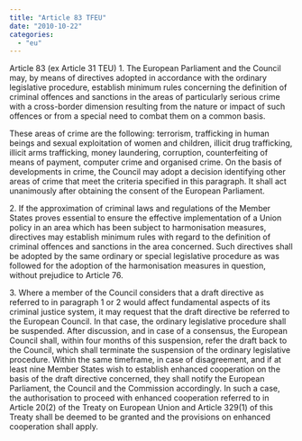 ```yaml
---
title: "Article 83 TFEU"
date: "2010-10-22"
categories: 
  - "eu"
---
```


Article 83 (ex Article 31 TEU) 1. The European Parliament and the Council may, by means of directives adopted in accordance with the ordinary legislative procedure, establish minimum rules concerning the definition of criminal offences and sanctions in the areas of particularly serious crime with a cross-border dimension resulting from the nature or impact of such offences or from a special need to combat them on a common basis.

These areas of crime are the following: terrorism, trafficking in human beings and sexual exploitation of women and children, illicit drug trafficking, illicit arms trafficking, money laundering, corruption, counterfeiting of means of payment, computer crime and organised crime. On the basis of developments in crime, the Council may adopt a decision identifying other areas of crime that meet the criteria specified in this paragraph. It shall act unanimously after obtaining the consent of the European Parliament.

2\. If the approximation of criminal laws and regulations of the Member States proves essential to ensure the effective implementation of a Union policy in an area which has been subject to harmonisation measures, directives may establish minimum rules with regard to the definition of criminal offences and sanctions in the area concerned. Such directives shall be adopted by the same ordinary or special legislative procedure as was followed for the adoption of the harmonisation measures in question, without prejudice to Article 76.

3\. Where a member of the Council considers that a draft directive as referred to in paragraph 1 or 2 would affect fundamental aspects of its criminal justice system, it may request that the draft directive be referred to the European Council. In that case, the ordinary legislative procedure shall be suspended. After discussion, and in case of a consensus, the European Council shall, within four months of this suspension, refer the draft back to the Council, which shall terminate the suspension of the ordinary legislative procedure. Within the same timeframe, in case of disagreement, and if at least nine Member States wish to establish enhanced cooperation on the basis of the draft directive concerned, they shall notify the European Parliament, the Council and the Commission accordingly. In such a case, the authorisation to proceed with enhanced cooperation referred to in Article 20(2) of the Treaty on European Union and Article 329(1) of this Treaty shall be deemed to be granted and the provisions on enhanced cooperation shall apply.
